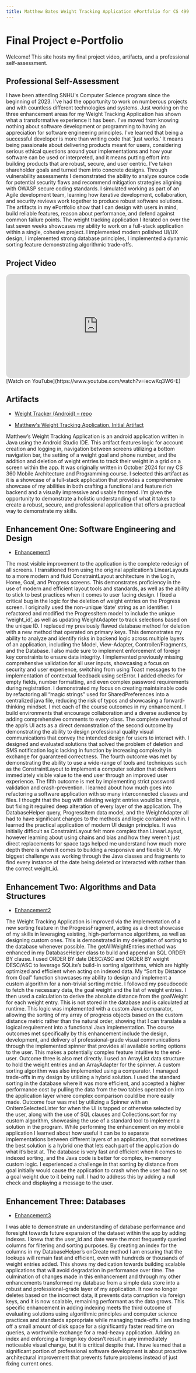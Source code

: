 ```yaml
---
title: Matthew Bates Weight Tracking Application ePortfolio for CS 499
---
```


# Final Project e-Portfolio

Welcome! This site hosts my final project video, artifacts, and a professional self-assessment.

## Professional Self-Assessment
  I have been attending SNHU's Computer Science program since the beginning of 2023. I've had the opportunity to work on numberous projects and with
  countless different technologies and systems. Just working on the three enhancement areas for my Weight Tracking Application has shown what a transformative
  experience it has been. I've moved from knowing nothing about software development or programming to having an appreciation for software engineering principles.
  I've learned that being a successful developer is more than writing code that 'just works.' It means being passionate about delivering products meant for users,
  considering serious ethical questions around your implementations and how your software can be used or interpreted, and it means putting effort into building products
  that are robust, secure, and user centric. I've taken shareholder goals and turned them into concrete designs. Through vulnerability assessments I demonstrated
  the ability to analyze source code for potential security flaws and recommend mitigation strategies aligning with OWASP secure coding standards. I simulated working as
  part of an Agile development team, learning how iterative development, collaboration, and security reviews work together to produce robust software solutions.
  The artifacts in my ePortfolio show that I can design with users in mind, build reliable features, reason about performance, and defend against common failure points.
  The weight tracking application I iterated on over the last seven weeks showcases my ability to work on a full-stack application within a single, cohesive project.
  I implemented modern polished UI/UX design, I implemented strong database principles, I implemented a dynamic sorting feature demonstrating algorithmic trade-offs.

## Project Video
<!-- Replace YOUR_VIDEO_ID -->
<div style="position:relative;padding-bottom:56.25%;height:0;overflow:hidden;border-radius:12px;">
  <iframe src="https://www.youtube.com/embed/iecwKq3W6-E"
          title="Code Review" frameborder="0"
          allow="accelerometer; autoplay; clipboard-write; encrypted-media; gyroscope; picture-in-picture; web-share"
          allowfullscreen
          style="position:absolute;top:0;left:0;width:100%;height:100%;"></iframe>
</div>
[Watch on YouTube](https://www.youtube.com/watch?v=iecwKq3W6-E)


## Artifacts
- [Weight Tracker (Android) – repo](https://github.com/MattBates25/ePortfolio)
  
- [Matthew's Weight Tracking Application, Initial Artifact](https://github.com/MattBates25/ePortfolio/tree/v1.0-Initial)

Matthew’s Weight Tracking Application is an android application written in Java using the Android Studio IDE.
 This artifact features logic for account creation and logging in, navigation between screens utilizing a bottom navigation bar,
 the setting of a weight goal and phone number, and the addition and deletion of weight entries to track their weight in a grid on a screen within the app.
 It was originally written in October 2024 for my CS 360 Mobile Architecture and Programming course.
I selected this artifact as it is a showcase of a full-stack application that provides a comprehensive showcase of my abilities in both crafting a functional and feature rich backend and a visually impressive and usable frontend.
 I’m given the opportunity to demonstrate a holistic understanding of what it takes to create a robust, secure, and professional application that offers a practical way to demonstrate my skills.

 ## Enhancement One: Software Engineering and Design
 - [Enhancement1](https://github.com/MattBates25/ePortfolio/tree/v1.1-Enhancement1)

The most visible improvement to the application is the complete redesign of all screens. I transitioned from using the original application’s LinearLayouts to a more modern and fluid ConstraintLayout architecture in the Login, Home, Goal, and Progress screens. This demonstrates proficiency in the use of modern and efficient layout tools and standards, as well as the ability to stick to best practices when it comes to user facing design. I fixed a critical bug in the logic for the deletion of weight entries on the Progress screen. I originally used the non-unique ‘date’ string as an identifier. I refactored and modified the ProgressItem model to include the unique ‘weight_id’, as well as updating WeightAdapter to track selections based on the unique ID. I replaced my previously flawed database method for deletion with a new method that operated on primary keys. This demonstrates my ability to analyze and identify risks in backend logic across multiple layers of an application, including the Model, View-Adapter, Controller/Fragments, and the Database. I also made sure to implement enforcement of foreign key constraints to ensure data integrity. I implemented previously missing comprehensive validation for all user inputs, showcasing a focus on security and user experience, switching from using Toast messages to the implementation of contextual feedback using setError. I added checks for empty fields, number formatting, and even complex password requirements during registration. I demonstrated my focus on creating maintainable code by refactoring all “magic strings” used for SharedPreferences into a centralized java file, reducing the risk of typos and showcasing a forward-thinking mindset.
I met each of the course outcomes in my enhancement. I build environments that encourage collaboration and a diverse audience by adding comprehensive comments to every class. The complete overhaul of the app’s UI acts as a direct demonstration of the second outcome by demonstrating the ability to design professional quality visual communications that convey the intended design for users to interact with. I designed and evaluated solutions that solved the problem of deletion and SMS notification logic lacking in function by increasing complexity in exchange for guaranteed correctness. The fourth outcome was met by demonstrating the ability to use a wide-range of tools and techniques such as the ConstraintLayout to implement a computer solution that delivers immediately visible value to the end user through an improved user experience. The fifth outcome is met by implementing strict password validation and crash-prevention.
I learned about how much goes into refactoring a software application with so many interconnected classes and files. I thought that the bug with deleting weight entries would be simple, but fixing it required deep alteration of every layer of the application. The DatabaseHelper query, ProgressItem data model, and the WeightAdapter all had to have significant changes to the methods and logic contained within. I learned the practical application of modern UI design principles. It was initially difficult as ConstraintLayout felt more complex than LinearLayout, however learning about using chains and bias and how they weren’t just direct replacements for space tags helped me understand how much more depth there is when it comes to building a responsive and flexible UI. My biggest challenge was working through the Java classes and fragments to find every instance of the date being deleted or interacted with rather than the correct weight_id.

## Enhancement Two: Algorithms and Data Structures
- [Enhancement2](https://github.com/MattBates25/ePortfolio/tree/v1.2-Enhancement2)

The Weight Tracking Application is improved via the implementation of a new sorting feature in the ProgressFragment, acting as a direct showcase of my skills in leveraging existing, high-performance algorithms, as well as designing custom ones. This is demonstrated in my delegation of sorting to the database whenever possible. The getAllWeightEntries method was enhanced in my DatabaseHelper class to build and append an SQL ORDER BY clause. I used ORDER BY date DESC/ASC and ORDER BY weight DESC/ASC to leverage SQLite’s build-in sorting algorithms, which are highly optimized and efficient when acting on indexed data. My “Sort by Distance from Goal” function showcases my ability to design and implement a custom algorithm for a non-trivial sorting metric. I followed my pseudocode to fetch the necessary data, the goal weight and the list of weight entries. I then used a calculation to derive the absolute distance from the goalWeight for each weight entry. This is not stored in the database and is calculated at runtime. This logic was implemented with a custom Java comparator, allowing the sorting of my array of progress objects based on the custom distance metric rather than the natural order, showing that I can translate a logical requirement into a functional Java implementation.
	The course outcomes met specifically by this enhancement include the design, development, and delivery of professional-grade visual communications through the implemented spinner that provides all available sorting options to the user. This makes a potentially complex feature intuitive to the end-user. Outcome three is also met directly. I used an ArrayList data structure to hold the weight entries and an ArrayAdapter for the spinner. A custom sorting algorithm was also implemented using a comparator. I managed trade-offs in my design by utilizing a hybrid solution. I used the standard sorting in the database where it was more efficient, and accepted a higher performance cost by pulling the data from the two tables operated on into the application layer where complex comparison could be more easily made. Outcome four was met by utilizing a Spinner with an OnItemSelectedLister for when the UI is tapped or otherwise selected by the user, along with the use of SQL clauses and Collections.sort for my custom algorithm, showcasing the use of a standard tool to implement a solution in the program.
	While performing the enhancement on my mobile application I learned about how useful it can be to separate implementations between different layers of an application, that sometimes the best solution is a hybrid one that lets each part of the application do what it’s best at. The database is very fast and efficient when it comes to indexed sorting, and the Java code is better for complex, in-memory custom logic. I experienced a challenge in that sorting by distance from goal initially would cause the application to crash when the user had no set a goal weight due to it being null. I had to address this by adding a null check and displaying a message to the user.

  ## Enhancement Three: Databases
  - [Enhancement3](https://github.com/MattBates25/ePortfolio/tree/v1.3-Enhancement3)

I was able to demonstrate an understanding of database performance and foresight towards future expansion of the dataset within the app by adding indexes. I knew that the user_id and date were the most frequently queried columns for filtering and sorting purposes. By creating an index for the columns in my DatabaseHelper’s onCreate method I am ensuring that the lookups will remain fast and efficient, even with hundreds or thousands of weight entries added. This shows my dedication towards building scalable applications that will avoid degradation in performance over time.
	The culmination of changes made in this enhancement and through my other enhancements transformed my database from a simple data store into a robust and professional-grade layer of my application. It now no longer deletes based on the incorrect data, it prevents data corruption via foreign keys, and it is now scalable, remaining performant as the data grows.
	This specific enhancement in adding indexing meets the third outcome of evaluating solutions using algorithmic principles and computer science practices and standards appropriate while managing trade-offs. I am trading off a small amount of disk space for a significantly faster read time on queries, a worthwhile exchange for a read-heavy application.
	Adding an index and enforcing a foreign key doesn’t result in any immediately noticeable visual change, but it is critical despite that. I have learned that a significant portion of professional software development is about proactive architectural improvement that prevents future problems instead of just fixing current ones.

